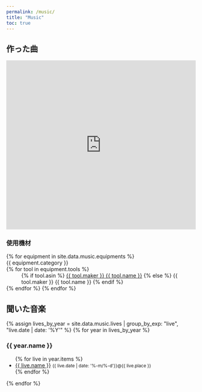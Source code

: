 ```yaml
---
permalink: /music/
title: "Music"
toc: true
---
```


## 作った曲

<iframe width="100%" height="450" scrolling="no" frameborder="no" src="https://w.soundcloud.com/player/?url=https%3A//api.soundcloud.com/users/40540645&amp;color=%23368a56&amp;auto_play=false&amp;hide_related=false&amp;show_comments=true&amp;show_user=true&amp;show_reposts=false&amp;show_teaser=true"></iframe>

### 使用機材

<dl>
  {% for equipment in site.data.music.equipments %}
    <dt>{{ equipment.category }}</dt>
    {% for tool in equipment.tools %}
      <dd>
        {% if tool.asin %}
          <a href="https://www.amazon.co.jp/dp/{{ tool.asin }}?tag=sankichi92-22" target="_blank">{{ tool.maker }} {{ tool.name }}</a>
        {% else %}
          {{ tool.maker }} {{ tool.name }}
        {% endif %}
      </dd>
    {% endfor %}
  {% endfor %}
</dl>

## 聞いた音楽

{% assign lives_by_year = site.data.music.lives | group_by_exp: "live", "live.date | date: '%Y'" %}
{% for year in lives_by_year %}

### {{ year.name }}

<ul>
  {% for live in year.items %}
    <li>
      <a href="{{ live.url }}" target="_blank">{{ live.name }}</a>
      <small>{{ live.date | date: '%-m/%-d'}}@{{ live.place }}</small>
    </li>
  {% endfor %}
</ul>

{% endfor %}
